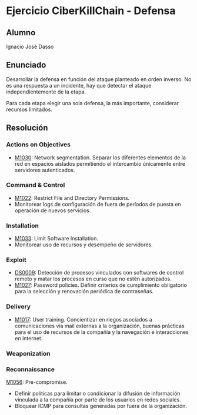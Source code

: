 # Ejercicio CiberKillChain - Defensa

## Alumno

Ignacio José Dasso  

## Enunciado

Desarrollar la defensa en función del ataque planteado en orden inverso. No es una respuesta a un incidente, hay que detectar el ataque independientemente de la etapa.

Para cada etapa elegir una sola defensa, la más importante, considerar recursos limitados.

## Resolución

### Actions on Objectives
* [M1030](https://attack.mitre.org/mitigations/M1030/): Network segmentation. Separar los diferentes elementos de la red en espacios aislados permitiendo el intercambio únicamente entre servidores autenticados.

### Command & Control
* [M1022](https://attack.mitre.org/mitigations/M1022/): Restrict File and Directory Permissions.
* Monitorear logs de configuración de fuera de períodos de puesta en operación de nuevos servicios.
  
### Installation  
* [M1033](https://attack.mitre.org/mitigations/M1033/): Limit Software Installation.
* Monitorear uso de recursos y desempeño de servidores.

### Exploit
* [DS0009](https://attack.mitre.org/datasources/DS0009/): Detección de procesos vinculados con softwares de control remoto y matar los procesos en curso que no estén autorizados.
* [M1027](https://attack.mitre.org/mitigations/M1027/): Password policies. Definir criterios de cumplimiento obligatorio para la selección y renovación periódica de contraseñas.

### Delivery
* [M1017](https://attack.mitre.org/mitigations/M1017/): User training. Concientizar en riegos asociados a comunicaciones vía mail externas a la organización, buenas prácticas para el uso de recursos de la compañía y la navegación e interacciones en internet.

### Weaponization

### Reconnaissance
[M1056](https://attack.mitre.org/mitigations/M1056/): Pre-compromise. 
*	Definir políticas para limitar o condicionar la difusión de información vinculada a la compañía por parte de los usuarios en redes sociales.
*	Bloquear ICMP para consultas generadas por fuera de la organización.
